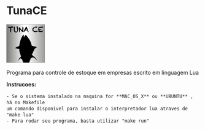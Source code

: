 # TunaCE
<img src="https://raw.githubusercontent.com/matheustomieiro/TunaCE/master/tuna_ce_logo.png"
     alt="TunaCI_icon"
     width="100"
     height="100" />

Programa para controle de estoque em empresas escrito em linguagem Lua


**Instrucoes:**

    - Se o sistema instalado na maquina for **MAC_OS_X** ou **UBUNTU** , há no Makefile
    um comando disponivel para instalar o interpretador lua atraves de "make lua"
    - Para rodar seu programa, basta utilizar "make run"
